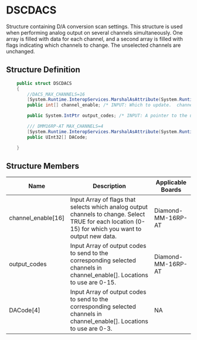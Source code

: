 # DSCDACS

Structure containing D/A conversion scan settings. This structure is used when performing analog output on several channels simultaneously. One array is filled with data for each channel, and a second array is filled with flags indicating which channels to change. The unselected channels are unchanged.

## Structure Definition

```csharp
    public struct DSCDACS
    {
        //DACS_MAX_CHANNELS=16
        [System.Runtime.InteropServices.MarshalAsAttribute(System.Runtime.InteropServices.UnmanagedType.ByValArray, SizeConst = 16, ArraySubType = System.Runtime.InteropServices.UnmanagedType.Bool)]
        public int[] channel_enable; /* INPUT: Which to update.  channel_enable[x] = 1 means that output_codes[x] is valid */

        public System.IntPtr output_codes; /* INPUT: A pointer to the user's array of DA codes */

        /// DMM16RP-AT MAX_CHANNELS=4
        [System.Runtime.InteropServices.MarshalAsAttribute(System.Runtime.InteropServices.UnmanagedType.ByValArray, SizeConst = 4, ArraySubType = System.Runtime.InteropServices.UnmanagedType.Struct)]
        public UInt32[] DACode;

    }

```

## Structure Members

| Name                 | Description                                                                                                                                           | Applicable Boards  |
| -------------------- | ----------------------------------------------------------------------------------------------------------------------------------------------------- | ------------------ |
| channel\_enable\[16] | Input Array of flags that selects which analog output channels to change. Select TRUE for each location (0-15) for which you want to output new data. | Diamond-MM-16RP-AT |
| output\_codes        | Input Array of output codes to send to the corresponding selected channels in channel\_enable\[]. Locations to use are 0-15.                          | Diamond-MM-16RP-AT |
| DACode\[4]           | Input Array of output codes to send to the corresponding selected channels in channel\_enable\[]. Locations to use are 0-3.                           | NA                 |
